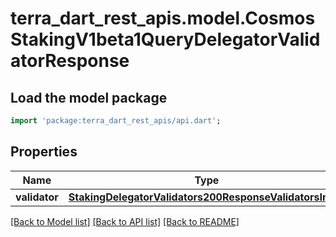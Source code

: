 # terra_dart_rest_apis.model.CosmosStakingV1beta1QueryDelegatorValidatorResponse

## Load the model package
```dart
import 'package:terra_dart_rest_apis/api.dart';
```

## Properties
Name | Type | Description | Notes
------------ | ------------- | ------------- | -------------
**validator** | [**StakingDelegatorValidators200ResponseValidatorsInner**](StakingDelegatorValidators200ResponseValidatorsInner.md) |  | [optional] 

[[Back to Model list]](../README.md#documentation-for-models) [[Back to API list]](../README.md#documentation-for-api-endpoints) [[Back to README]](../README.md)


